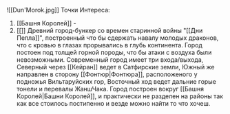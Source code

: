 ![[Dun'Morok.jpg]]
Точки Интереса:
1. [[Башня Королей]] -
2. [[]]
Древний город-бункер со времен старинной войны "[[Дни Пепла]]", построенный что бы сдержать навалу молодых драконов, что с кровью в глазах прорывались в глубь континента. Город постоен под толщей горной породы, что бы атаки с воздуха были невозможными. Современный город имеет три входа/выхода, Северный через [[Кейран]] ведет в Сатфирские земли, Южный же направлен в сторону [[Фонтюр|Фонтюра]], расположеного у подножья Вильтаруйских гор, Восточный ход ведет дальние горые тонели и перевалы ЖаншЧака. Город построен вокруг [[Башня Королей|Башни Королей]], и практически не разделен на районы так как все стоилось постипенно и везде можно найти то что хочеш.
